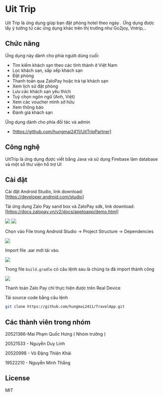 # Uit Trip
Uit Trip là ứng dụng giúp bạn đặt phòng hotel theo ngày . Ứng dụng  được  lấy ý  tưởng  từ các ứng dụng khác trên thị trường như Go2joy, Vntrip,..
## Chức năng
Ứng dụng này dành cho phía người dùng cuối:
- Tìm kiếm khách sạn theo các tỉnh thành ở Việt  Nam
- Lọc khách sạn, sắp xếp khách sạn
- Đặt phòng
- Thanh toán qua ZaloPay hoặc trả tại khách sạn
- Xem lịch sử đặt phòng
- Lưu các khách sạn yêu thích
- Tuỳ chọn ngôn ngữ (Anh, Việt)
- Xem các voucher mình sở hữu
- Xem thông báo
- Đánh giá khách sạn

Ứng dụng dành cho phía đối tác và admin
- [https://github.com/hungmai2411/UitTripPartner]

## Công nghệ
UitTrip là ứng dụng được viết bằng Java  và sử dụng Firebase làm database và một số thư viện hỗ trợ UI

## Cài đặt
Cài đặt Android Studio, link download: [https://developer.android.com/studio]

Tải ứng dụng Zalo Pay sand box và ZaloPay sdk, link download: [https://docs.zalopay.vn/v2/docs/apptoapp/demo.html]

<img src="screens/image1.png"/>
<img src="screens/image2.png"/>

Chọn vào File trong Android Studio -> Project Structure -> Dependencies

<img src="screens/image3.png"/>

Import file .aar mới tải vào.

<img src="screens/image4.png"/>

Trong file ```build.gradle``` có câu lệnh sau là chúng ta đã import thành công

<img src="screens/image5.png"/>

Thanh toán Zalo Pay chỉ thực hiện được trên Real Device

Tải source code bằng câu lệnh
```sh
git clone https://github.com/hungmai2411/TravelApp.git
```

## Các thành viên trong nhóm
20521366-Mai Phạm Quốc Hưng ( Nhóm trưởng )

20521533 - Nguyễn Duy Linh

20520998 - Võ Đặng Thiện Khải

19522210 - Nguyễn Minh Thắng

## License
MIT



